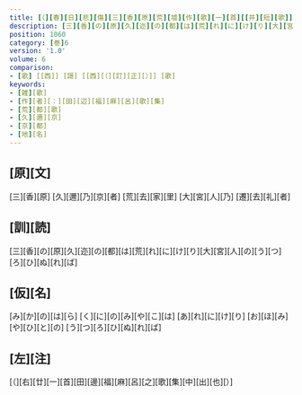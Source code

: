 ```yaml
---
title: [（][春][日][悲][傷][三][香][原][荒][墟][作][歌][一][首][[并][短][歌]][）][反][歌][二][首]
description: [三][香][の][原][久][迩][の][都][は][荒][れ][に][け][り][大][宮][人][の][う][つ][ろ][ひ][ぬ][れ][ば]
position: 1060
category: [巻]6
version: '1.0'
volume: 6
comparison:
- [歌] [[西]] [謌] [[西][（][訂][正][）]] [歌]
keywords:
- [雑][歌]
- [作][者][：][田][辺][福][麻][呂][歌][集]
- [荒][都][歌]
- [久][邇][京]
- [京][都]
- [地][名]
---
```


## [原][文]

[三][香][原] [久][邇][乃][京][者] [荒][去][家][里] [大][宮][人][乃] [遷][去][礼][者]

## [訓][読]

[三][香][の][原][久][迩][の][都][は][荒][れ][に][け][り][大][宮][人][の][う][つ][ろ][ひ][ぬ][れ][ば]

## [仮][名]

[み][か][の][は][ら] [く][に][の][み][や][こ][は] [あ][れ][に][け][り] [お][ほ][み][や][ひ][と][の] [う][つ][ろ][ひ][ぬ][れ][ば]

## [左][注]

[（][右][廿][一][首][田][邊][福][麻][呂][之][歌][集][中][出][也][）]
